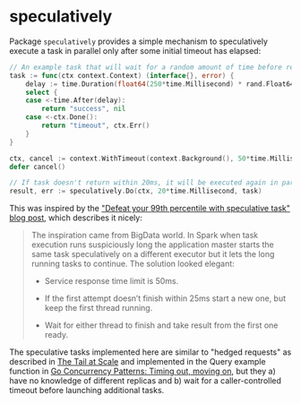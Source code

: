 # speculatively

Package `speculatively` provides a simple mechanism to speculatively execute a
task in parallel only after some initial timeout has elapsed:

```go
// An example task that will wait for a random amount of time before returning
task := func(ctx context.Context) (interface{}, error) {
    delay := time.Duration(float64(250*time.Millisecond) * rand.Float64())
    select {
    case <-time.After(delay):
        return "success", nil
    case <-ctx.Done():
        return "timeout", ctx.Err()
    }
}

ctx, cancel := context.WithTimeout(context.Background(), 50*time.Millisecond)
defer cancel()

// If task doesn't return within 20ms, it will be executed again in parallel
result, err := speculatively.Do(ctx, 20*time.Millisecond, task)
```

This was inspired by the ["Defeat your 99th percentile with speculative task"
blog post][1], which describes it nicely:

> The inspiration came from BigData world. In Spark when task execution runs
> suspiciously long the application master starts the same task speculatively
> on a different executor but it lets the long running tasks to continue. The
> solution looked elegant:
>
>  * Service response time limit is 50ms.
>
>  * If the first attempt doesn’t finish within 25ms start a new one, but
>    keep the first thread running.
>
>  * Wait for either thread to finish and take result from the first one
>    ready.

The speculative tasks implemented here are similar to "hedged requests" as
described in [The Tail at Scale][2] and implemented in the Query example
function in [Go Concurrency Patterns: Timing out, moving on][3], but they a)
have no knowledge of different replicas and b) wait for a caller-controlled
timeout before launching additional tasks.

[1]: https://bjankie1.github.io/blog/
[2]: http://www-inst.eecs.berkeley.edu/~cs252/sp17/papers/TheTailAtScale.pdf
[3]: https://blog.golang.org/go-concurrency-patterns-timing-out-and
